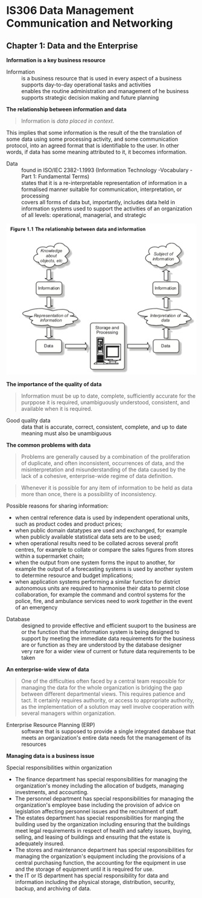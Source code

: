 # IS306 Data Management Communication and Networking

Chapter 1: Data and the Enterprise
-----------------------------------------

**Information is a key business resource**

<dl>
    <dt>Information</dt>
    <dd>is a business resource that is used in every aspect of a business</dd>
    <dd>supports day-to-day operational tasks and activities</dd>
    <dd>enables the routine administration and management of he business</dd>
    <dd>supports strategic decision making and future planning</dd>
</dl>

**The relationship between information and data**

> Information is *data placed in context*.

This implies that some information is the result of the the translation of some data using some processing activity, and some communication protocol, into an agreed format that is identifiable to the user. In other words, if data has some meaning attributed to it, it becomes information.

<dl>
    <dt>Data</dt>
    <dd>found in ISO/IEC 2382-1.1993 (Information Technology -Vocabulary - Part 1: Fundamental Terms)</dd>
    <dd>states that it is a re-interpretable representation of information in a formalised manner suitable for communication, interpretation, or processing</dd>
    <dd>covers all forms of data but, importantly, includes data held in information systems used to support the activities of an organization of all levels: operational, managerial, and strategic</dd>
</dl>

![Figure 1.1 The relationship between data and information](https://github.com/maryoohhh/IS306/blob/master/Screen%20Shot%202020-04-05%20at%204.17.09%20PM.png)

**The importance of the quality of data**

>Information must be up to date, complete, sufficiently accurate for the purppose it is required, unambiguously understood, consistent, and available when it is required.

<dl>
    <dt>Good quality data</dt>
    <dd>data that is accurate, correct, consistent, complete, and up to date</dd>
    <dd>meaning must also be unambiguous</dd>
</dl>

**The common problems with data**

>Problems are generally caused by a combination of the proliferation of duplicate, and often inconsistent, occurrences of data, and the misinterpretation and misunderstanding of the data caused by the lack of a cohesive, enterprise-wide regime of data definition.

>Whenever it is possible for any item of information to be held as data more than once, there is a possibility of inconsistency.

Possible reasons for sharing information:
* when central reference data is used by independent operational units, such as product codes and product prices;
* when public domain datatypes are used and exchanged, for example when publicly available statistical data sets are to be used;
* when operational results need to be collated across several profit centres, for example to collate or compare the sales figures from stores within a supermarket chain;
* when the output from one system forms the input to another, for example the output of a forecasting systems is used by another system to determine resource and budget implications;
* when application systems performing a similar function for district autonomous units are required to harmonise their data to permit close collaboration, for example the command and control systems for the police, fire, and ambulance services need to *work together* in the event of an emergency

<dl>
    <dt>Database</dt>
    <dd>designed to provide effective and efficient suuport to the business are or the function that the information system is being designed to support by meeting the immediate data requirements for the business are or function as they are understood by the database designer</dd>
    <dd>very rare for a wider view of current or future data requirements to be taken</dd>
</dl>

**An enterprise-wide view of data**

> One of the difficulties often faced by a central team resposible for managing the data for the whole organization is bridging the gap between different departmental views. This requires patience and tact. It certainly requires authority, or access to appropriate authority, as the implementation of a solution may well involve cooperation with several managers within organization.

<dl>
    <dt>Enterprise Resource Planning (ERP)</dt>
    <dd>software that is supposed to provide a single integrated database that meets an organization's entire data needs fot the management of its resources</dd>
</dl>

**Managing data is a business issue**

Special responsibilities within organization
* The finance department has special responsibilities for managing the organization's money including the allocation of budgets, managing investments, and accounting.
* The personnel department has special responsibilities for managing the organization's employee base including the provision of advice on legislation affecting personnel issues and the recruitment of staff.
* The estates department has special responsibilities for manging the building used by the organization including ensuring that the buildings meet legal requirements in respect of health and safety issues, buying, selling, and leasing of buildings and ensuring that the estate is adequately insured.
* The stores and maintenance department has special responsibilities for managing the organization's equipment including the provisions of a central purchasing function, the accounting for the equipment in use and the storage of equipment until it is required for use.
* the IT or IS department has special responsibility for data and information including the physical storage, distribution, security, backup, and archiving of data.